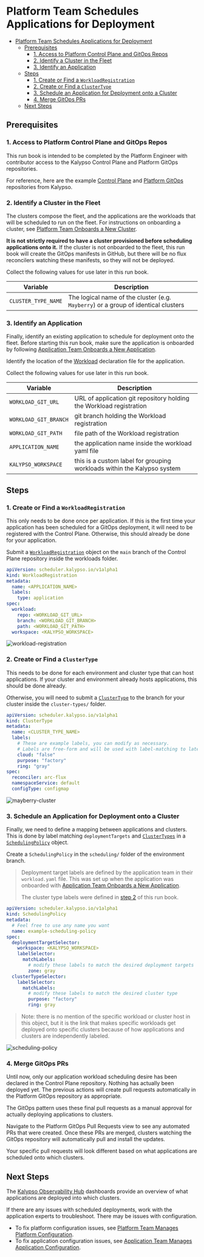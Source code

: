 # Platform Team Schedules Applications for Deployment

- [Platform Team Schedules Applications for Deployment](#platform-team-schedules-applications-for-deployment)
  - [Prerequisites](#prerequisites)
    - [1. Access to Platform Control Plane and GitOps Repos](#1-access-to-platform-control-plane-and-gitops-repos)
    - [2. Identify a Cluster in the Fleet](#2-identify-a-cluster-in-the-fleet)
    - [3. Identify an Application](#3-identify-an-application)
  - [Steps](#steps)
    - [1. Create or Find a `WorkloadRegistration`](#1-create-or-find-a-workloadregistration)
    - [2. Create or Find a `ClusterType`](#2-create-or-find-a-clustertype)
    - [3. Schedule an Application for Deployment onto a Cluster](#3-schedule-an-application-for-deployment-onto-a-cluster)
    - [4. Merge GitOps PRs](#4-merge-gitops-prs)
  - [Next Steps](#next-steps)

## Prerequisites

### 1. Access to Platform Control Plane and GitOps Repos

This run book is intended to be completed by the Platform Engineer with contributor access to the Kalypso Control Plane and Platform GitOps repositories.

For reference, here are the example [Control Plane](https://github.com/microsoft/kalypso-control-plane) and [Platform GitOps](https://github.com/microsoft/kalypso-gitops) repositories from Kalypso.

### 2. Identify a Cluster in the Fleet

The clusters compose the fleet, and the applications are the workloads that will be scheduled to run on the fleet. For instructions on onboarding a cluster, see [Platform Team Onboards a New Cluster](./platform-team-onboards-a-new-cluster.md).

**It is not strictly required to have a cluster provisioned before scheduling applications onto it.** If the cluster is not onboarded to the fleet, this run book will create the GitOps manifests in GitHub, but there will be no flux reconcilers watching these manifests, so they will not be deployed.

Collect the following values for use later in this run book.

| Variable            | Description                  |
| ------------------- | ---------------------------- |
| `CLUSTER_TYPE_NAME` | The logical name of the cluster (e.g. `Mayberry`) or a group of identical clusters|


### 3. Identify an Application

Finally, identify an existing application to schedule for deployment onto the fleet. Before starting this run book, make sure the application is onboarded by following [Application Team Onboards a New Application](./application-team-onboards-a-new-application.md).

Identify the location of the [Workload](https://github.com/microsoft/kalypso-scheduler?tab=readme-ov-file#workload-registration) declaration file for the application.

Collect the following values for use later in this run book.

| Variable              | Description                                                             |
| --------------------- | ----------------------------------------------------------------------- |
| `WORKLOAD_GIT_URL`    | URL of application git repository holding the Workload registration     |
| `WORKLOAD_GIT_BRANCH` | git branch holding the Workload registration                            |
| `WORKLOAD_GIT_PATH`   | file path of the Workload registration                                  |
| `APPLICATION_NAME`    | the application name inside the workload yaml file                      |
| `KALYPSO_WORKSPACE`   | this is a custom label for grouping workloads within the Kalypso system |


## Steps

### 1. Create or Find a `WorkloadRegistration`

This only needs to be done once per application. If this is the first time your application has been scheduled for a GitOps deployment, it will need to be registered with the Control Plane. Otherwise, this should already be done for your application.

Submit a [`WorkloadRegistration`](https://github.com/microsoft/kalypso-scheduler?tab=readme-ov-file#workload-registration) object on the `main` branch of the Control Plane repository inside the workloads folder.

```yaml
apiVersion: scheduler.kalypso.io/v1alpha1
kind: WorkloadRegistration
metadata:
  name: <APPLICATION_NAME>
  labels:
    type: application
spec:
  workload:
    repo: <WORKLOAD_GIT_URL>
    branch: <WORKLOAD_GIT_BRANCH>
    path: <WORKLOAD_GIT_PATH>
  workspace: <KALYPSO_WORKSPACE>
```

![workload-registration](./images/workload-registration.png)

### 2. Create or Find a `ClusterType`

This needs to be done for each environment and cluster type that can host applications. If your cluster and environment already hosts applications, this should be done already.

Otherwise, you will need to submit a [`ClusterType`](https://github.com/microsoft/kalypso-scheduler?tab=readme-ov-file#cluster-type) to the branch for your cluster inside the `cluster-types/` folder.

```yaml
apiVersion: scheduler.kalypso.io/v1alpha1
kind: ClusterType
metadata:
  name: <CLUSTER_TYPE_NAME>
  labels:
    # These are example labels, you can modify as necessary.
    # Labels are free-form and will be used with label-matching to later determine what applications should run on this `ClusterType`.
    cloud: "false"
    purpose: "factory"
    ring: "gray"
spec:
  reconciler: arc-flux
  namespaceService: default
  configType: configmap
```

![mayberry-cluster](./images/mayberry-cluster.png)

### 3. Schedule an Application for Deployment onto a Cluster

Finally, we need to define a mapping between applications and clusters. This is done by label matching `deploymentTargets` and [`ClusterTypes`](https://github.com/microsoft/kalypso-scheduler?tab=readme-ov-file#cluster-type) in a [`SchedulingPolicy`](https://github.com/microsoft/kalypso-scheduler?tab=readme-ov-file#scheduling-policy) object.

Create a `SchedulingPolicy` in the `scheduling/` folder of the environment branch.

> Deployment target labels are defined by the application team in their `workload.yaml` file. This was set up when the application was onboarded with [Application Team Onboards a New Application](./application-team-onboards-a-new-application.md).
>
> The cluster type labels were defined in [step 2](#2-create-or-find-a-clustertype) of this run book.

```yaml
apiVersion: scheduler.kalypso.io/v1alpha1
kind: SchedulingPolicy
metadata:
  # Feel free to use any name you want
  name: example-scheduling-policy
spec:
  deploymentTargetSelector:
    workspace: <KALYPSO_WORKSPACE>
    labelSelector:
      matchLabels:
        # modify these labels to match the desired deployment targets
        zone: gray
  clusterTypeSelector:
    labelSelector:
      matchLabels:
        # modify these labels to match the desired cluster type
        purpose: "factory"
        ring: gray
```

> Note: there is no mention of the specific workload or cluster host in this object, but it is the link that makes specific workloads get deployed onto specific clusters because of how applications and clusters are independently labeled.

![scheduling-policy](./images/scheduling-policy.png)

### 4. Merge GitOps PRs

Until now, only our application workload scheduling desire has been declared in the Control Plane repository. Nothing has actually been deployed yet. The previous actions will create pull requests automatically in the Platform GitOps repository as appropriate.

The GitOps pattern uses these final pull requests as a manual approval for actually deploying applications to clusters.

Navigate to the Platform GitOps Pull Requests view to see any automated PRs that were created. Once these PRs are merged, clusters watching the GitOps repository will automatically pull and install the updates.

Your specific pull requests will look different based on what applications are scheduled onto which clusters.

## Next Steps

The [Kalypso Observability Hub](https://github.com/microsoft/kalypso-observability-hub?tab=readme-ov-file#deployment-reports) dashboards provide an overview of what applications are deployed into which clusters.

If there are any issues with scheduled deployments, work with the application experts to troubleshoot. There may be issues with configuration.

- To fix platform configuration issues, see [Platform Team Manages Platform Configuration](./platform-team-manages-platform-configuration.md).
- To fix application configuration issues, see [Application Team Manages Application Configuration](./application-team-manages-application-configuration.md).

